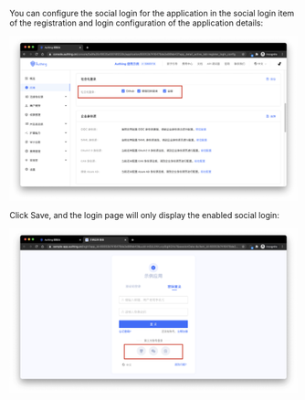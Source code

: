 You can configure the social login for the application in the social login item of the registration and login configuration of the application details:

![](../../images/config-social-connections.png)

Click Save, and the login page will only display the enabled social login:

![](../../images/configured-social-connections.png)